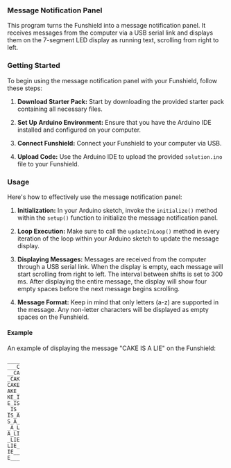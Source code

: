 ### Message Notification Panel

This program turns the Funshield into a message notification panel. It receives messages from the computer via a USB serial link and displays them on the 7-segment LED display as running text, scrolling from right to left.

### Getting Started

To begin using the message notification panel with your Funshield, follow these steps:

1. **Download Starter Pack:** Start by downloading the provided starter pack containing all necessary files.

2. **Set Up Arduino Environment:** Ensure that you have the Arduino IDE installed and configured on your computer.

3. **Connect Funshield:** Connect your Funshield to your computer via USB.

4. **Upload Code:** Use the Arduino IDE to upload the provided `solution.ino` file to your Funshield.

### Usage

Here's how to effectively use the message notification panel:

1. **Initialization:** In your Arduino sketch, invoke the `initialize()` method within the `setup()` function to initialize the message notification panel.

2. **Loop Execution:** Make sure to call the `updateInLoop()` method in every iteration of the loop within your Arduino sketch to update the message display.

3. **Displaying Messages:** Messages are received from the computer through a USB serial link. When the display is empty, each message will start scrolling from right to left. The interval between shifts is set to 300 ms. After displaying the entire message, the display will show four empty spaces before the next message begins scrolling.

4. **Message Format:** Keep in mind that only letters (a-z) are supported in the message. Any non-letter characters will be displayed as empty spaces on the Funshield.

#### Example

An example of displaying the message "CAKE IS A LIE" on the Funshield:

```
____
___C
__CA
_CAK
CAKE
AKE_
KE_I
E_IS
_IS_
IS_A
S_A_
_A_L
A_LI
_LIE
LIE_
IE__
E___
```
